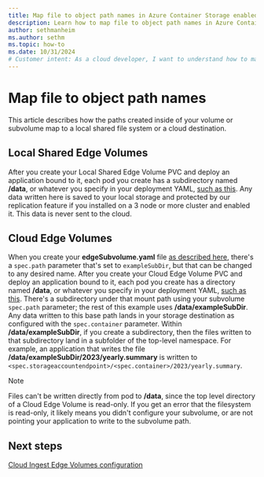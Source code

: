 ```yaml
---
title: Map file to object path names in Azure Container Storage enabled by Azure Arc
description: Learn how to map file to object path names in Azure Container Storage enabled by Azure Arc.
author: sethmanheim
ms.author: sethm
ms.topic: how-to
ms.date: 10/31/2024
# Customer intent: As a cloud developer, I want to understand how to map file paths in Azure Container Storage to various storage destinations, so that I can configure my application to correctly save and access data in both local and cloud environments.
---
```


# Map file to object path names

This article describes how the paths created inside of your volume or subvolume map to a local shared file system or a cloud destination.

## Local Shared Edge Volumes

After you create your Local Shared Edge Volume PVC and deploy an application bound to it, each pod you create has a subdirectory named **/data**, or whatever you specify in your deployment YAML, [such as this](howto-configure-local-shared-edge-volumes.md#create-a-local-shared-edge-volumes-persistent-volume-claim-pvc-and-configure-a-pod-against-the-pvc). Any data written here is saved to your local storage and protected by our replication feature if you installed on a 3 node or more cluster and enabled it. This data is never sent to the cloud.

## Cloud Edge Volumes

When you create your **edgeSubvolume.yaml** file [as described here](howto-configure-cloud-ingest-subvolumes.md), there's a `spec.path` parameter that's set to `exampleSubDir`, but that can be changed to any desired name. After you create your Cloud Edge Volume PVC and deploy an application bound to it, each pod you create has a directory named **/data**, or whatever you specify in your deployment YAML, [such as this](howto-configure-cloud-ingest-subvolumes.md#attach-your-app-kubernetes-native-application). There's a subdirectory under that mount path using your subvolume `spec.path` parameter; the rest of this example uses **/data/exampleSubDir**. Any data written to this base path lands in your storage destination as configured with the `spec.container` parameter. Within **/data/exampleSubDir**, if you create a subdirectory, then the files written to that subdirectory land in a subfolder of the top-level namespace. For example, an application that writes the file **/data/exampleSubDir/2023/yearly.summary** is written to `<spec.storageaccountendpoint>/<spec.container>/2023/yearly.summary`.

> [!NOTE]
> Files can't be written directly from pod to **/data**, since the top level directory of a Cloud Edge Volume is read-only. If you get an error that the filesystem is read-only, it likely means you didn't configure your subvolume, or are not pointing your application to write to the subvolume path.

## Next steps

[Cloud Ingest Edge Volumes configuration](howto-configure-cloud-ingest-subvolumes.md)
